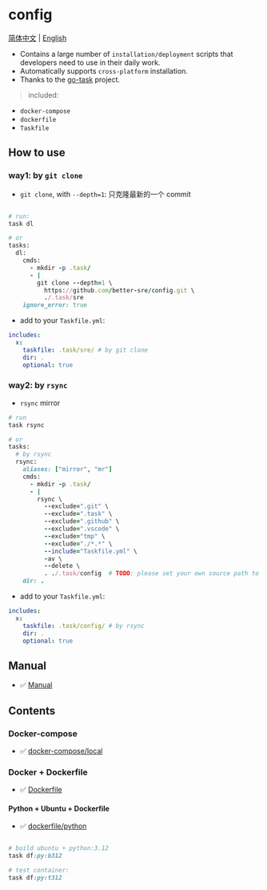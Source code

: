 # config

[简体中文](./README_CN.md) | [English](./README.md)

- Contains a large number of `installation/deployment` scripts that developers need to use in their daily work.
- Automatically supports `cross-platform` installation.
- Thanks to the [go-task](https://github.com/go-task/task) project.

> included:

- `docker-compose`
- `dockerfile`
- `Taskfile`

## How to use

### way1: by `git clone`

- `git clone`, with `--depth=1`: 只克隆最新的一个 commit

```ruby

# run:
task dl

# or
tasks:
  dl:
    cmds:
      - mkdir -p .task/
      - |
        git clone --depth=1 \
          https://github.com/better-sre/config.git \
          ./.task/sre
    ignore_error: true

```

- add to your `Taskfile.yml`:

```yml
includes:
  x:
    taskfile: .task/sre/ # by git clone
    dir: .
    optional: true


```

### way2: by `rsync`

- `rsync` mirror

```ruby
# run
task rsync

# or
tasks:
  # by rsync
  rsync:
    aliases: ["mirror", "mr"]
    cmds:
      - mkdir -p .task/
      - |
        rsync \
          --exclude=".git" \
          --exclude=".task" \
          --exclude=".github" \
          --exclude=".vscode" \
          --exclude="tmp" \
          --exclude="./*.*" \
          --include="Taskfile.yml" \
          -av \
          --delete \
          . ./.task/config  # TODO: please set your own source path to the config dir!!!
    dir: .


```

- add to your `Taskfile.yml`:

```yml
includes:
  x:
    taskfile: .task/config/ # by rsync
    dir: .
    optional: true

```

## Manual

- ✅ [Manual](./manual.md)

## Contents

### Docker-compose

- ✅ [docker-compose/local](docker-compose/local)

### Docker + Dockerfile

- ✅ [Dockerfile](./dockerfile)

#### Python + Ubuntu + Dockerfile

- ✅ [dockerfile/python](dockerfile/python)

```ruby

# build ubuntu + python:3.12
task df:py:b312

# test container:
task df:py:t312

```
